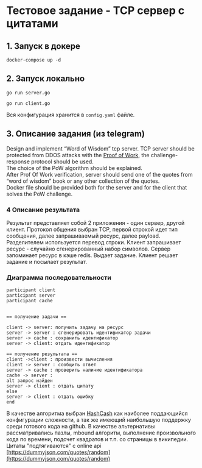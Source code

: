 # Тестовое задание - TCP сервер с цитатами

## 1. Запуск в докере
`docker-compose up -d`

## 2. Запуск локально

`go run server.go`

`go run client.go`

Вся конфигурация хранится в `config.yaml` файле.

## 3. Описание задания (из telegram)
Design and implement “Word of Wisdom” tcp server. 
TCP server should be protected from DDOS attacks with the [Proof of Work](https://en.wikipedia.org/wiki/Proof_of_work), 
the challenge-response protocol should be used.  
The choice of the PoW algorithm should be explained.  
After Prof Of Work verification, server should send one of the quotes from “word of wisdom” book or any other collection of the quotes.  
Docker file should be provided both for the server and for the client that solves the PoW challenge.


### 4 Описание результата

Результат представляет собой 2 приложения - один сервер, другой клиент. 
Протокол общения выбран TCP, первой строкой идет тип сообщения, далее запрашиваемый ресурс, далее payload. Разделителем используется перевод строки.
Клиент запрашивает ресурс - случайно сгенерированный набор символов. Сервер запоминает ресурс в кэше redis. Выдает задание. Клиент решает задание и посылает результат.

### Диаграмма последовательности

```plantuml
participant client 
participant server
participant cache


== получение задачи ==

client -> server: получить задачу на ресурс
server -> server : сгенерировать идентификатор задачи
server -> cache : сохранить идентификатор
server -> client: отдать идентификатор

== получение результата ==
client ->client : произвести вычисления
client -> server : сообщить ответ
server -> cache : проверить наличие идентификатора
cache -> server :
alt запрос найден
server -> client : отдать цитату
else 
server -> client : отдать ошибку
end
```

В качестве алгоритма выбран [HashCash](https://en.wikipedia.org/wiki/Hashcash) как наиболее поддающийся конфигурации сложности, а так же имеющий наибольшую поддержку среди готового кода на github.
В качестве альтернативы рассматривались пазлы, mbound алгоритм, выполнение произвольного кода по времени, подсчет квадратов и т.п. со страницы в википедии.
Цитаты "подтягиваются" с online api [https://dummyjson.com/quotes/random](https://dummyjson.com/quotes/random)